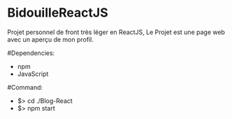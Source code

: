 # BidouilleReactJS

Projet personnel de front très léger en ReactJS, Le Projet est une page web avec un aperçu de mon profil.

#Dependencies:
 - npm
 - JavaScript
 
#Command:
 - $> cd ./Blog-React
 - $> npm start
